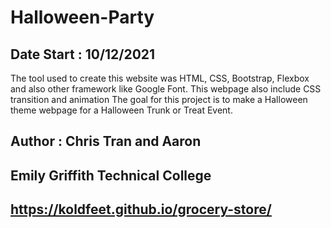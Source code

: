 # Halloween-Party
## Date Start : 10/12/2021 ##
The tool used to create this website was HTML, CSS, Bootstrap, Flexbox and also other framework like Google Font. This webpage also include CSS transition and animation
The goal for this project is to make a Halloween theme webpage for a Halloween Trunk or Treat Event. 
## Author : Chris Tran and Aaron
## Emily Griffith Technical College
## https://koldfeet.github.io/grocery-store/